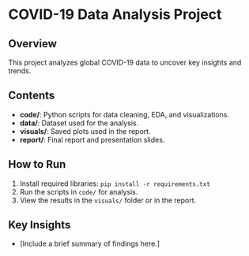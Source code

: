 # COVID-19 Data Analysis Project

## Overview
This project analyzes global COVID-19 data to uncover key insights and trends.

## Contents
- **code/**: Python scripts for data cleaning, EDA, and visualizations.
- **data/**: Dataset used for the analysis.
- **visuals/**: Saved plots used in the report.
- **report/**: Final report and presentation slides.

## How to Run
1. Install required libraries: `pip install -r requirements.txt`
2. Run the scripts in `code/` for analysis.
3. View the results in the `visuals/` folder or in the report.

## Key Insights
- [Include a brief summary of findings here.]
